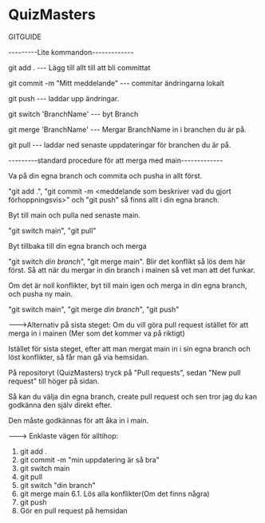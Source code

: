 # QuizMasters


GITGUIDE

---------Lite kommandon-------------

git add . --- Lägg till allt till att bli committat

git commit -m "Mitt meddelande" --- commitar ändringarna lokalt

git push --- laddar upp ändringar.

git switch 'BranchName' --- byt Branch 

git merge 'BranchName' --- Mergar BranchName in i branchen du är på.

git pull --- laddar ned senaste uppdateringar för branchen du är på.


---------standard procedure för att merga med main-------------

Va på din egna branch och commita och pusha in allt först.

  "git add .", "git commit -m <meddelande som beskriver vad du gjort förhoppningsvis>" och "git push" så finns allt i din egna branch.
  
Byt till main och pulla ned senaste main.

  "git switch main", "git pull"
  
Byt tillbaka till din egna branch och merga

  "git switch *din branch*", "git merge main". Blir det konflikt så lös dem här först. Så att när du mergar in din branch i mainen så vet man att det funkar.
  
Om det är noll konflikter, byt till main igen och merga in din egna branch, och pusha ny main.

  "git switch main", "git merge *din branch*", "git push"

--->Alternativ på sista steget:
Om du vill göra pull request istället för att merga in i mainen (Mer som det kommer va på riktigt)

Istället för sista steget, efter att man mergat main in i sin egna branch och löst konflikter, så får man gå via hemsidan.

  På repositoryt (QuizMasters) tryck på "Pull requests", sedan "New pull request" till höger på sidan. 
  
  Så kan du välja din egna branch, create pull request och sen tror jag du kan godkänna den själv direkt efter.
  
  Den måste godkännas för att åka in i main.

---> Enklaste vägen för alltihop:
1. git add .
2. git commit -m "min uppdatering är så bra"
3. git switch main
4. git pull
5. git switch "din branch"
6. git merge main
  6.1. Lös alla konflikter(Om det finns några)
7. git push
8. Gör en pull request på hemsidan
